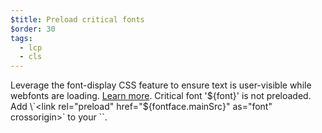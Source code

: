 ```yaml
---
$title: Preload critical fonts
$order: 30
tags:
  - lcp
  - cls
---
```

Leverage the font-display CSS feature to ensure text is user-visible while
webfonts are loading. [Learn more](https://web.dev/optimize-webfont-loading/).
Critical font '${font}' is not preloaded. Add \`<link rel="preload" href="${fontface.mainSrc}" as="font" crossorigin>\` to your \`<head>\`.
